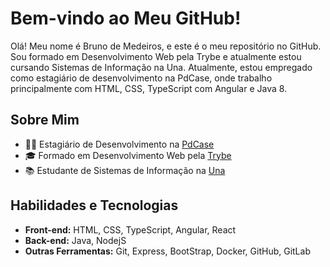# Bem-vindo ao Meu GitHub!

Olá! Meu nome é Bruno de Medeiros, e este é o meu repositório no GitHub. Sou formado em Desenvolvimento Web pela Trybe e atualmente estou cursando Sistemas de Informação na Una. Atualmente, estou empregado como estagiário de desenvolvimento na PdCase, onde trabalho principalmente com HTML, CSS, TypeScript com Angular e Java 8.

## Sobre Mim

- 👨‍💻 Estagiário de Desenvolvimento na [PdCase](https://www.pdcase.com.br/)
- 🎓 Formado em Desenvolvimento Web pela [Trybe](https://www.betrybe.com/)
- 📚 Estudante de Sistemas de Informação na [Una](https://www.una.br/)

## Habilidades e Tecnologias

- **Front-end:** HTML, CSS, TypeScript, Angular, React
- **Back-end:** Java, NodejS
- **Outras Ferramentas:** Git, Express, BootStrap, Docker, GitHub, GitLab
